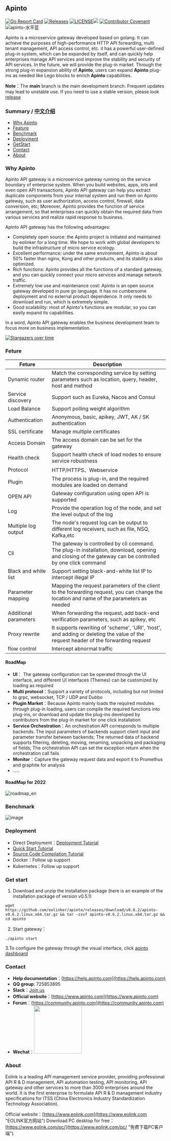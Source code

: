 ## Apinto

[![Go Report Card](https://goreportcard.com/badge/github.com/eolinker/apinto)](https://goreportcard.com/report/github.com/eolinker/apinto) [![Releases](https://img.shields.io/github/release/eolinker/apinto/all.svg?style=flat-square)](https://github.com/eolinker/apinto/releases) [![LICENSE](https://img.shields.io/github/license/eolinker/Apinto.svg?style=flat-square)](https://github.com/eolinker/apinto/blob/main/LICENSE)![](https://shields.io/github/downloads/eolinker/apinto/total)
[![Contributor Covenant](https://img.shields.io/badge/Contributor%20Covenant-2.1-4baaaa.svg)](CODE_OF_CONDUCT.md)
![apinto-水平蓝](https://user-images.githubusercontent.com/25589530/149460352-751a2146-42ad-49f7-8b98-41aa889d631d.png)


Apinto is a microservice gateway developed based on golang. It can achieve the purposes of high-performance HTTP API forwarding, multi tenant management, API access control, etc. it has a powerful user-defined plug-in system, which can be expanded by itself, and can quickly help enterprises manage API services and improve the stability and security of API services. In the future, we will provide the plug-in market. Through the strong plug-in expansion ability of **Apinto**, users can expand **Apinto** plug-ins as needed like Lego blocks to enrich **Apinto** capabilities.

**Note**：The **main** branch is the main development branch. Frequent updates may lead to unstable use. If you need to use a stable version, please look [release](https://github.com/eolinker/apinto/releases)

### Summary / [中文介绍](https://github.com/eolinker/apinto/blob/main/README_CN.md)

- [Why Apinto](#WhyApinto "Why Apinto")
- [Feature](#Feature)
- [Benchmark](#Benchmark)
- [Deployment](#Deployment)
- [GetStart](#GetStart "Get Start")
- [Contact](#Contact)
- [About](#About)

### Why Apinto

Apinto API gateway is a microservice gateway running on the service boundary of enterprise system. When you build websites, apps, iots and even open API transactions, Apinto API gateway can help you extract duplicate components from your internal system and run them on Apinto gateway, such as user authorization, access control, firewall, data conversion, etc; Moreover, Apinto provides the function of service arrangement, so that enterprises can quickly obtain the required data from various services and realize rapid response to business.

Apinto API gateway has the following advantages:

- Completely open source: the Apinto project is initiated and maintained by eolinker for a long time. We hope to work with global developers to build the infrastructure of micro service ecology.
- Excellent performance: under the same environment, Apinto is about 50% faster than nginx, Kong and other products, and its stability is also optimized.
- Rich functions: Apinto provides all the functions of a standard gateway, and you can quickly connect your micro services and manage network traffic.
- Extremely low use and maintenance cost: Apinto is an open source gateway developed in pure go language. It has no cumbersome deployment and no external product dependence. It only needs to download and run, which is extremely simple.
- Good scalability: most of Apinto's functions are modular, so you can easily expand its capabilities.

In a word, Apinto API gateway enables the business development team to focus more on business implementation.

[![Stargazers over time](https://starchart.cc/eolinker/apinto.svg)](#)

### Feture

| Feture                | Description                                                  |
| --------------------- | ------------------------------------------------------------ |
| Dynamic router        | Match the corresponding service by setting parameters such as location, query, header, host and method |
| Service discovery     | Support such as Eureka, Nacos and Consul                     |
| Load Balance          | Support polling weight algorithm                             |
| Authentication        | Anonymous, basic, apikey, JWT, AK / SK authentication        |
| SSL certificate       | Manage multiple certificates                                 |
| Access Domain         | The access domain can be set for the gateway                 |
| Health check          | Support health check of load nodes to ensure service robustness |
| Protocol              | HTTP/HTTPS、Webservice                                       |
| Plugin                | The process is plug-in, and the required modules are loaded on demand |
| OPEN API              | Gateway configuration using open API is supported            |
| Log                   | Provide the operation log of the node, and set the level output of the log |
| Multiple log output   | The node's request log can be output to different log receivers, such as file, NSQ, Kafka,etc |
| Cli                   | The gateway is controlled by cli command. The plug-in installation, download, opening and closing of the gateway can be controlled by one click command |
| Black and white list  | Support setting black-and-white list IP to intercept illegal IP |
| Parameter mapping     | Mapping the request parameters of the client to the forwarding request, you can change the location and name of the parameters as needed |
| Additional parameters | When forwarding the request, add back-end verification parameters, such as apikey, etc |
| Proxy rewrite         | It supports rewriting of 'scheme', 'URI', 'host', and adding or deleting the value of the request header of the forwarding request |
| flow control          | Intercept abnormal traffic                                   |

#### RoadMap

- **UI**： The gateway configuration can be operated through the UI interface, and different UI interfaces (Themes) can be customized by loading as required
- **Multi protocol**：Support a variety of protocols, including but not limited to grpc, websocket, TCP / UDP and Dubbo
- **Plugin Market**：Because Apinto mainly loads the required modules through plug-in loading, users can compile the required functions into plug-ins, or download and update the plug-ins developed by contributors from the plug-in market for one click installation
- **Service Orchestration**：An orchestration API corresponds to multiple backends. The input parameters of backends support client input and parameter transfer between backends; The returned data of backend supports filtering, deleting, moving, renaming, unpacking and packaging of fields; The orchestration API can set the exception return when the orchestration call fails
- **Monitor**：Capture the gateway request data and export it to Promethus and graphite for analysis
- .....

#### RoadMap  for 2022

![roadmap_en](https://user-images.githubusercontent.com/14105999/170408557-478830d5-3725-4fbe-a6f6-0ff0dd91d90e.jpeg)


### Benchmark

![image](https://user-images.githubusercontent.com/25589530/149748340-dc544f79-a8f9-46f5-903d-a3af4fb8b16e.png)



### Deployment

* Direct Deployment：[Deployment Tutorial](https://help.apinto.com/docs/apinto/quick/arrange)
* [Quick Start Tutorial](https://help.apinto.com/docs/apinto/quick/quick_course)
* [Source Code Compilation Tutorial](https://help.apinto.com/docs/apinto/quick/arrange)
* Docker：Follow up support
* Kubernetes：Follow up support

### Get start

1. Download and unzip the installation package (here is an example of the installation package of version v0.5.1)

```
wget https://github.com/eolinker/apinto/releases/download/v0.6.2/apinto-v0.6.2.linux.x64.tar.gz && tar -zxvf apinto-v0.6.2.linux.x64.tar.gz && cd apinto
```

2. Start gateway：

```
./apinto start
```

3.To configure the gateway through the visual interface, click [apinto dashboard](https://github.com/eolinker/apinto-dashboard)

### Contact
- **Help documentation**：[https://help.apinto.com](https://help.apinto.com)
- **QQ group**: 725853895
- **Slack**：[Join us](https://join.slack.com/t/slack-zer6755/shared_invite/zt-u7wzqp1u-aNA0XK9Bdb3kOpN03jRmYQ)
- **Official website**：[https://www.apinto.com](https://www.apinto.com)
- **Forum**：[https://community.apinto.com](https://community.apinto.com)
- **Wechat**：<img src="https://user-images.githubusercontent.com/25589530/149860447-5879437b-3cda-4833-aee3-69a2e538e85d.png" style="width:150px" />


### About

Eolink is a leading API management service provider, providing professional API R & D management, API automation testing, API monitoring, API gateway and other services to more than 3000 enterprises around the world. It is the first enterprise to formulate API R & D management industry specifications for ITSS (China Electronics Industry Standardization Technology Association).

Official website：[https://www.eolink.com](https://www.eolink.com "EOLINK官方网站")
Download PC desktop for free：[https://www.eolink.com/pc/](https://www.eolink.com/pc/ "免费下载PC客户端")
